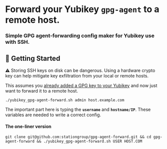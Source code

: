 # Forward your Yubikey `gpg-agent` to a remote host.
### Simple GPG agent-forwarding config maker for Yubikey use with SSH.

## 📖 Getting Started

⚠️ Storing SSH keys on disk can be dangerous. Using a hardware crypto key can help mitigate key exfiltration from your local or remote hosts.

This assumes you [already added a GPG key to your Yubikey](https://github.com/drduh/YubiKey-Guide) and now just want to forward it to a remote host.

```
./yubikey_gpg-agent-forward.sh admin host.example.com
```

The important part here is typing the **`username`** and **`hostname/IP`**. These variables are needed to write a correct config.


#### The one-liner version 

```
git clone git@github.com:stationgroup/gpg-agent-forward.git && cd gpg-agent-forward && ./yubikey_gpg-agent-forward.sh USER HOST.COM
```
